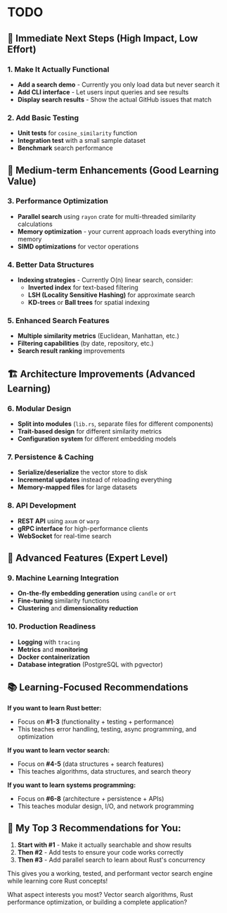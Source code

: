 # TODO

## 🎯 **Immediate Next Steps (High Impact, Low Effort)**

### **1. Make It Actually Functional**
- **Add a search demo** - Currently you only load data but never search it
- **Add CLI interface** - Let users input queries and see results
- **Display search results** - Show the actual GitHub issues that match

### **2. Add Basic Testing**
- **Unit tests** for `cosine_similarity` function
- **Integration test** with a small sample dataset
- **Benchmark** search performance

## 🚀 **Medium-term Enhancements (Good Learning Value)**

### **3. Performance Optimization**
- **Parallel search** using `rayon` crate for multi-threaded similarity calculations
- **Memory optimization** - your current approach loads everything into memory
- **SIMD optimizations** for vector operations

### **4. Better Data Structures**
- **Indexing strategies** - Currently O(n) linear search, consider:
  - **Inverted index** for text-based filtering
  - **LSH (Locality Sensitive Hashing)** for approximate search
  - **KD-trees** or **Ball trees** for spatial indexing

### **5. Enhanced Search Features**
- **Multiple similarity metrics** (Euclidean, Manhattan, etc.)
- **Filtering capabilities** (by date, repository, etc.)
- **Search result ranking** improvements

## 🏗️ **Architecture Improvements (Advanced Learning)**

### **6. Modular Design**
- **Split into modules** (`lib.rs`, separate files for different components)
- **Trait-based design** for different similarity metrics
- **Configuration system** for different embedding models

### **7. Persistence & Caching**
- **Serialize/deserialize** the vector store to disk
- **Incremental updates** instead of reloading everything
- **Memory-mapped files** for large datasets

### **8. API Development**
- **REST API** using `axum` or `warp`
- **gRPC interface** for high-performance clients
- **WebSocket** for real-time search

## 🔬 **Advanced Features (Expert Level)**

### **9. Machine Learning Integration**
- **On-the-fly embedding generation** using `candle` or `ort`
- **Fine-tuning** similarity functions
- **Clustering** and **dimensionality reduction**

### **10. Production Readiness**
- **Logging** with `tracing`
- **Metrics** and **monitoring**
- **Docker containerization**
- **Database integration** (PostgreSQL with pgvector)

## 📚 **Learning-Focused Recommendations**

**If you want to learn Rust better:**
- Focus on **#1-3** (functionality + testing + performance)
- This teaches error handling, testing, async programming, and optimization

**If you want to learn vector search:**
- Focus on **#4-5** (data structures + search features)
- This teaches algorithms, data structures, and search theory

**If you want to learn systems programming:**
- Focus on **#6-8** (architecture + persistence + APIs)
- This teaches modular design, I/O, and network programming

## 🎯 **My Top 3 Recommendations for You:**

1. **Start with #1** - Make it actually searchable and show results
2. **Then #2** - Add tests to ensure your code works correctly  
3. **Then #3** - Add parallel search to learn about Rust's concurrency

This gives you a working, tested, and performant vector search engine while learning core Rust concepts!

What aspect interests you most? Vector search algorithms, Rust performance optimization, or building a complete application?

